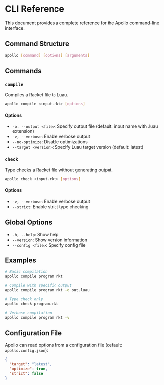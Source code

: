 # CLI Reference

This document provides a complete reference for the Apollo command-line interface.

## Command Structure

```bash
apollo [command] [options] [arguments]
```

## Commands

### `compile`

Compiles a Racket file to Luau.

```bash
apollo compile <input.rkt> [options]
```

#### Options

*   `-o, --output <file>`: Specify output file (default: input name with .luau extension)
*   `-v, --verbose`: Enable verbose output
*   `--no-optimize`: Disable optimizations
*   `--target <version>`: Specify Luau target version (default: latest)

### `check`

Type checks a Racket file without generating output.

```bash
apollo check <input.rkt> [options]
```

#### Options

*   `-v, --verbose`: Enable verbose output
*   `--strict`: Enable strict type checking

## Global Options

*   `-h, --help`: Show help
*   `--version`: Show version information
*   `--config <file>`: Specify config file

## Examples

```bash
# Basic compilation
apollo compile program.rkt

# Compile with specific output
apollo compile program.rkt -o out.luau

# Type check only
apollo check program.rkt

# Verbose compilation
apollo compile program.rkt -v
```

## Configuration File

Apollo can read options from a configuration file (default: `apollo.config.json`):

```json
{
  "target": "latest",
  "optimize": true,
  "strict": false
}
``` 
